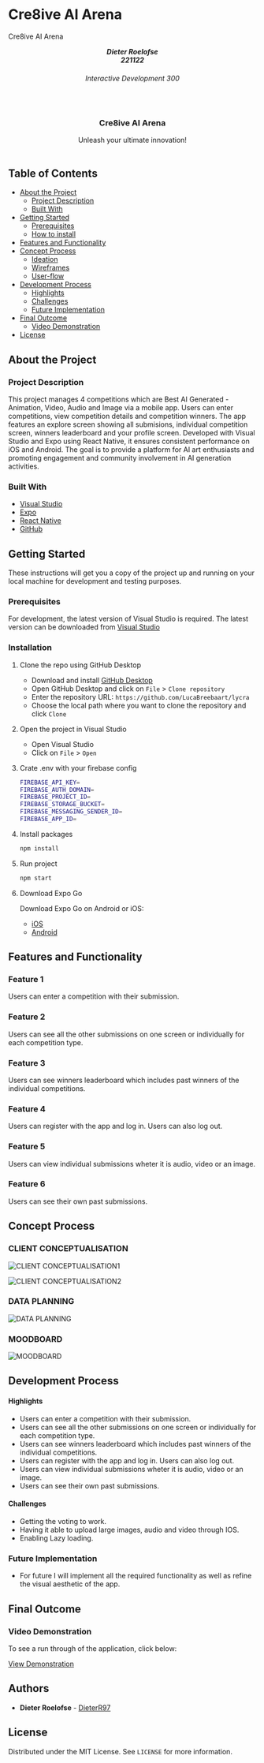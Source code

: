 # Cre8ive AI Arena
 Cre8ive AI Arena

<!-- HEADER SECTION -->
<h5 align="center" style="padding:0;margin:0;">Dieter Roelofse</h5>
<h5 align="center" style="padding:0;margin:0;">221122</h5>
<h6 align="center">Interactive Development 300</h6>
</br>
<p align="center">

  <a href="https://github.com/DieterR97/Cre8ive-AI-Arena">

  </a>
 
  <h3 align="center">Cre8ive AI Arena</h3>

  <p align="center">
    Unleash your ultimate innovation!<br>
   <br />
   
<!-- TABLE OF CONTENTS -->
## Table of Contents

- [About the Project](#about-the-project)
  - [Project Description](#project-description)
  - [Built With](#built-with)
- [Getting Started](#getting-started)
  - [Prerequisites](#prerequisites)
  - [How to install](#how-to-install)
- [Features and Functionality](#features-and-functionality)
- [Concept Process](#concept-process)
  - [Ideation](#ideation)
  - [Wireframes](#wireframes)
  - [User-flow](#user-flow)
- [Development Process](#development-process)
    - [Highlights](#highlights)
    - [Challenges](#challenges)
  - [Future Implementation](#peer-reviews)
- [Final Outcome](#final-outcome)
  - [Video Demonstration](#video-demonstration)
- [License](#license)

<!--PROJECT DESCRIPTION-->

## About the Project

### Project Description

This project manages 4 competitions which are Best AI Generated - Animation, Video, Audio and Image via a mobile app. Users can enter competitions, view competition details and competition winners. The app features an explore screen showing all submisions, individual competition screen, winners leaderboard and your profile screen. Developed with Visual Studio and Expo using React Native, it ensures consistent performance on iOS and Android. The goal is to provide a platform for AI art enthusiasts and promoting engagement and community involvement in AI generation activities.

### Built With

* [Visual Studio](https://visualstudio.microsoft.com/)
* [Expo](https://expo.dev/)
* [React Native](https://reactnative.dev/)
* [GitHub](https://github.com/)

## Getting Started

These instructions will get you a copy of the project up and running on your local machine for development and testing purposes.

### Prerequisites

For development, the latest version of Visual Studio is required. The latest version can be downloaded from [Visual Studio](https://visualstudio.microsoft.com/)

### Installation

1. Clone the repo using GitHub Desktop
    - Download and install [GitHub Desktop](https://desktop.github.com/)
    - Open GitHub Desktop and click on `File` > `Clone repository`
    - Enter the repository URL: `https://github.com/LucaBreebaart/lycra`
    - Choose the local path where you want to clone the repository and click `Clone`

2. Open the project in Visual Studio
    - Open Visual Studio
    - Click on `File` > `Open`

3. Crate .env with your firebase config

    ```sh 
   FIREBASE_API_KEY=
   FIREBASE_AUTH_DOMAIN=
   FIREBASE_PROJECT_ID=
   FIREBASE_STORAGE_BUCKET=
   FIREBASE_MESSAGING_SENDER_ID=
   FIREBASE_APP_ID=
    ```

4. Install packages

    ```sh
    npm install
    ```

5. Run project

    ```sh
    npm start
    ```

6. Download Expo Go

    Download Expo Go on Android or iOS:
    - [iOS](https://apps.apple.com/us/app/expo-go/id982107779)
    - [Android](https://play.google.com/store/apps/details?id=host.exp.exponent&hl=en_ZA&gl=US)


<!-- FEATURES AND FUNCTIONALITY-->
<!-- You can add the links to all of your imagery at the bottom of the file as references -->

## Features and Functionality

### Feature 1

Users can enter a competition with their submission.


### Feature 2

Users can see all the other submissions on one screen or individually for each competition type.


### Feature 3

Users can see winners leaderboard which includes past winners of the individual competitions.


### Feature 4

Users can register with the app and log in. Users can also log out.

### Feature 5

Users can view individual submissions wheter it is audio, video or an image.

### Feature 6

Users can see their own past submissions.


<!-- CONCEPT PROCESS -->

## Concept Process

### CLIENT CONCEPTUALISATION

![CLIENT CONCEPTUALISATION1](https://pomf2.lain.la/f/936n6jnn.png)

![CLIENT CONCEPTUALISATION2](https://pomf2.lain.la/f/fv2opu0w.png)


### DATA PLANNING

![DATA PLANNING](https://pomf2.lain.la/f/hrgtnc8.png)

### MOODBOARD

![MOODBOARD](https://pomf2.lain.la/f/txgfnzx.png)

<!-- DEVELOPMENT PROCESS -->

## Development Process

#### Highlights

- Users can enter a competition with their submission.
- Users can see all the other submissions on one screen or individually for each competition type.
- Users can see winners leaderboard which includes past winners of the individual competitions.
- Users can register with the app and log in. Users can also log out.
- Users can view individual submissions wheter it is audio, video or an image.
- Users can see their own past submissions.

#### Challenges

- Getting the voting to work.
- Having it able to upload large images, audio and video through IOS.
- Enabling Lazy loading.

### Future Implementation

- For future I will implement all the required functionality as well as refine the visual aesthetic of the app.

## Final Outcome

### Video Demonstration

To see a run through of the application, click below:

[View Demonstration](https://drive.google.com/file/d/1LdXp8pGGiSAe7IyxhhsxW9oV95_gdZkW/view?usp=drive_link)

<!-- AUTHORS -->

## Authors

- **Dieter Roelofse** - [DieterR97](https://github.com/DieterR97)

<!-- LICENSE -->

## License

Distributed under the MIT License. See `LICENSE` for more information.

<!-- LICENSE -->

